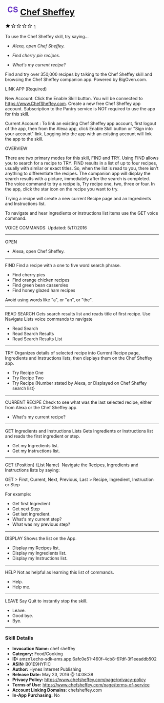 # &nbsp;<img src="skill_icon" alt="Chef Sheffey icon" width="36"> [Chef Sheffey](http://alexa.amazon.com/#skills/amzn1.echo-sdk-ams.app.6afc0e51-460f-4cb8-97df-3f1eeaddb502)
![1 stars](../../images/ic_star_black_18dp_1x.png)![1 stars](../../images/ic_star_border_black_18dp_1x.png)![1 stars](../../images/ic_star_border_black_18dp_1x.png)![1 stars](../../images/ic_star_border_black_18dp_1x.png)![1 stars](../../images/ic_star_border_black_18dp_1x.png) 1

To use the Chef Sheffey skill, try saying...

* *Alexa, open Chef Sheffey.*

* *Find cherry pie recipes.*

* *What's my current recipe?*

Find and try over 350,000 recipes by talking to the Chef Sheffey skill and browsing the Chef Sheffey companion app. Powered by BigOven.com.

LINK APP (Required)

New Account: Click the Enable Skill button. You will be connected to https://www.ChefSheffey.com.
Create a new free Chef Sheffey app account. Subscription to the Pantry service is NOT required to use the app for this skill.

Current Account : To link an existing Chef Sheffey app account, first logout of the app, then from the Alexa app, click Enable Skill button or "Sign into your account" link. Logging into the app with an existing account will link the app to the skill.

OVERVIEW

There are two primary modes for this skill, FIND and TRY. Using FIND allows you to search for a recipe to TRY. FIND results in a list of up to four recipes, usually with similar or exact titles. So, when the list is read to you, there isn't anything to differentiate the recipes. The companion app will display the search results with a picture, immediately after the search is completed. The voice command to try a recipe is, Try recipe one, two, three or four. In the app, click the star icon on the recipe you want to try.

Trying a recipe will create a new current Recipe page and an Ingredients and Instructions list.

To navigate and hear ingredients or instructions list items use the GET voice command. 

VOICE COMMANDS 
Updated: 5/17/2016

--------------------------------------
OPEN
- Alexa, open Chef Sheffey.

--------------------------------------
FIND
Find a recipe with a one to five word search phrase.

- Find cherry pies
- Find orange chicken recipes
- Find green bean casseroles
- Find honey glazed ham recipes 

Avoid using words like "a", or "an", or "the".

--------------------------------------
READ SEARCH
Gets search results list and reads title of first recipe. Use Navigate Lists voice commands to navigate

- Read Search
- Read Search Results
- Read Search Results List

--------------------------------------
TRY
Organizes details of selected recipe into Current Recipe page, Ingredients and Instructions lists, then displays them on the Chef Sheffey app.

- Try Recipe One
- Try Recipe Two
- Try Recipe {Number stated by Alexa, or Displayed on Chef Sheffey search list}

--------------------------------------
CURRENT RECIPE
Check to see what was the last selected recipe, either from Alexa or the Chef Sheffey app.

- What's my current recipe?

--------------------------------------
GET Ingredients and Instructions Lists
Gets Ingredients or Instructions list and reads the first ingredient or step.

- Get my Ingredients list.
- Get my Instructions list.

--------------------------------------
GET {Position} {List Name} 
Navigate the Recipes, Ingredients and Instructions lists by saying:

GET >
First, Current, Next, Previous, Last >
Recipe, Ingredient, Instruction or Step 

For example:
- Get first Ingredient
- Get next Step
- Get last Ingredient.
- What's my current step?
- What was my previous step?

--------------------------------------
DISPLAY
Shows the list on the App.

- Display my Recipes list.
- Display my Ingredients list.
- Display my Instructions list.

--------------------------------------
HELP
Not as helpful as learning this list of commands.

- Help.
- Help me.

--------------------------------------
LEAVE
Say Quit to instantly stop the skill.

- Leave.
- Good bye.
- Bye.

***

### Skill Details

* **Invocation Name:** chef sheffey
* **Category:** Food/Cooking
* **ID:** amzn1.echo-sdk-ams.app.6afc0e51-460f-4cb8-97df-3f1eeaddb502
* **ASIN:** B01E9HYFIC
* **Author:** Hynes Internet Publishing
* **Release Date:** May 23, 2016 @ 14:08:38
* **Privacy Policy:** https://www.chefsheffey.com/page/privacy-policy
* **Terms of Use:** https://www.chefsheffey.com/page/terms-of-service
* **Account Linking Domains:** chefsheffey.com
* **In-App Purchasing:** No
